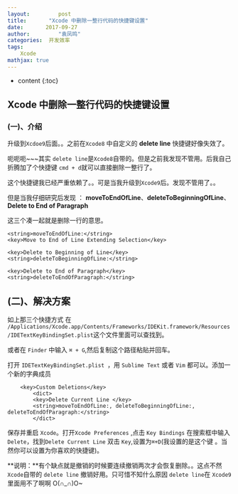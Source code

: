 ```yaml
---
layout:     	post
title:       "Xcode 中删除一整行代码的快捷键设置"
date:     	2017-09-27
author:     	"袁凤鸣"
categories:  开发效率
tags: 
    Xcode 
mathjax: true
---
```


* content
{:toc}

## Xcode 中删除一整行代码的快捷键设置

### (一)、介绍

升级到`Xcdoe9`后面。。之前在`Xcode8` 中自定义的 **delete line** 快捷键好像失效了。

呃呃呃~~~其实 `delete line`是`Xcode8`自带的。但是之前我发现不管用。后我自己折腾加了个快捷键 `cmd + d`就可以直接删除一整行了。

这个快捷键我已经严重依赖了。。可是当我升级到`Xcode9`后。发现不管用了。。

但是当我仔细研究后发现 ：
**moveToEndOfLine**、**deleteToBeginningOfLine**、**Delete to End of Paragraph**

这三个凑一起就是删除一行的意思。






    <string>moveToEndOfLine:</string>
    <key>Move to End of Line Extending Selection</key>
    
    <key>Delete to Beginning of Line</key>
    <string>deleteToBeginningOfLine:</string>

    <key>Delete to End of Paragraph</key>
    <string>deleteToEndOfParagraph:</string>
        


## (二)、解决方案     

如上那三个快捷方式 在 `/Applications/Xcode.app/Contents/Frameworks/IDEKit.framework/Resources/IDETextKeyBindingSet.plist`这个文件里面可以查找到。

或者在 `Finder` 中输入 `⌘ + G`,然后复制这个路径粘贴并回车。
   
打开 `IDETextKeyBindingSet.plist `，用 `Sublime Text` 或者 `Vim` 都可以。添加一个新的字典成员

        <key>Custom Deletions</key>
            <dict>
            <key>Delete Current Line </key>
            <string>moveToEndOfLine:, deleteToBeginningOfLine:, deleteToEndOfParagraph:</string> 
            </dict>


保存并重启 `Xcode`。打开`Xcode Preferences` ,点击 `Key Bindings`
在搜索框中输入 `Delete`，找到`Delete Current Line`
双击 `Key`,设置为`⌘+D`(我设置的是这个键 。当然你可以设置为你喜欢的快捷键)。

**说明：**有个缺点就是撤销的时候要连续撤销两次才会恢复删除。。这点不然`Xcode`自带的 `delete line` 撤销好用。只可惜不知什么原因 `delete line`在 `Xcode9`里面用不了啊啊 O(∩_∩)O~




